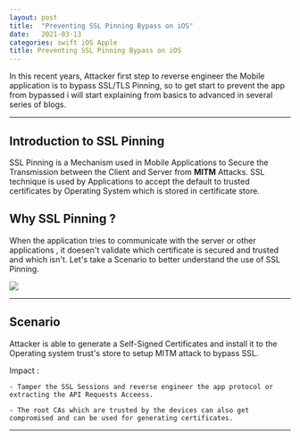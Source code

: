 ```yaml
---
layout: post
title:  "Preventing SSL Pinning Bypass on iOS"
date:   2021-03-13
categories: swift iOS Apple
title: Preventing SSL Pinning Bypass on iOS
---
```


In this recent years, Attacker first step to reverse engineer the Mobile application is to bypass SSL/TLS Pinning, so to get start to prevent the app from bypassed i will start explaining from basics to advanced in several series of blogs.

--- 

[](#header-1)**Introduction to SSL Pinning**
---

SSL Pinning is a Mechanism used in Mobile Applications to Secure the Transmission between the Client and Server from **MITM** Attacks. SSL technique  is used by Applications to accept the  default to trusted certificates by Operating System which is stored in certificate store.

[](#header-1)**Why SSL Pinning ?**
---

When the application tries to communicate with the server or other applications , it doesen't validate which certificate is secured and trusted and which isn't. Let's take a Scenario to better understand the use of SSL Pinning.

![](https://yashomer1994.github.io/yash007.github.io/assets/iOS/server.png)

---
**Scenario**
---

Attacker is able to generate a Self-Signed Certificates and install it to the Operating system trust's store to setup MITM attack to bypass SSL.

Impact :

    - Tamper the SSL Sessions and reverse engineer the app protocol or extracting the API Requests Acceess.

    - The root CAs which are trusted by the devices can also get compromised and can be used for generating certificates.

--- 



